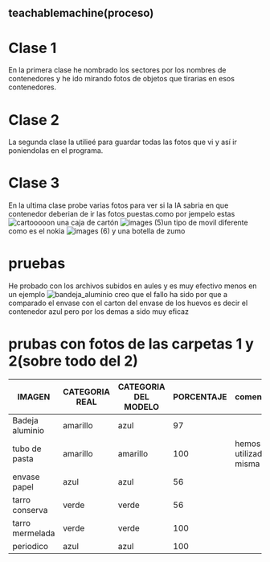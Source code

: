 ## teachablemachine(proceso)
# Clase 1
En la primera clase he nombrado los sectores por los nombres de contenedores y he ido mirando fotos de objetos que tirarias en esos contenedores.
# Clase 2
La segunda clase la utilieé para guardar todas las fotos que vi y así ir poniendolas en el programa.
# Clase 3
En la ultima clase probe varias fotos para ver si la IA sabria en que contenedor deberian de ir las fotos puestas.como por jempelo estas
![cartooooon](https://user-images.githubusercontent.com/122264819/214005690-9f19ea1a-f208-45f2-8702-fb4f175bcacd.jpeg) una caja de cartón
![images (5)](https://user-images.githubusercontent.com/122264819/214006128-5746e798-a602-4724-8579-192507e12200.jpeg)un tipo de movil diferente como es el nokia
![images (6)](https://user-images.githubusercontent.com/122264819/214006399-24246942-240f-43cc-acd2-18b9aca15fb4.jpeg) y una botella de zumo
# pruebas
He probado con los archivos subidos en aules y es muy efectivo menos en un ejemplo ![bandeja_aluminio](https://user-images.githubusercontent.com/122264819/214512499-e299e3e2-f156-4ace-9ff0-f374c3ab7348.jpeg) creo que el fallo ha sido por que a comparado el envase con el carton del envase de los huevos es decir el contenedor azul pero por los demas a sido muy eficaz
# prubas con fotos de las carpetas 1 y 2(sobre todo del 2)
| IMAGEN          | CATEGORIA REAL | CATEGORIA DEL MODELO | PORCENTAJE | comentario               |
|-----------------|----------------|----------------------|------------|--------------------------|
| Badeja aluminio | amarillo       | azul                 | 97         |                          |
| tubo de pasta   | amarillo       | amarillo             | 100        | hemos utilizado la misma |
| envase papel    | azul           | azul                 | 56         |                          |
| tarro conserva  | verde          | verde                | 56         |                          |
| tarro mermelada | verde          | verde                | 100        |                          |
| periodico       | azul           | azul                 | 100        |                          |
